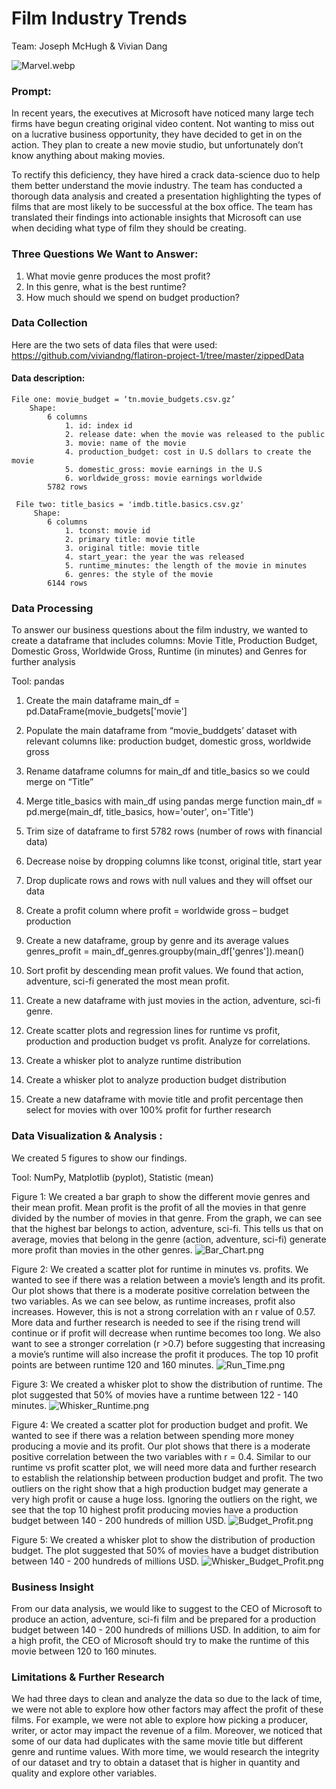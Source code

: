 # Film Industry Trends

Team: Joseph McHugh & Vivian Dang


![Marvel.webp](./zippedData/Marvel%20Image.webp)

### Prompt:
In recent years, the executives at Microsoft have noticed many large tech firms have begun creating original video content. Not wanting to miss out on a lucrative business opportunity, they have decided to get in on the action. They plan to create a new movie studio, but unfortunately don’t know anything about making movies. 

To rectify this deficiency, they have hired a crack data-science duo to help them better understand the movie industry. The team has conducted a thorough data analysis and created a presentation highlighting the types of films that are most likely to be successful at the box office. The team has translated their findings into actionable insights that Microsoft can use when deciding what type of film they should be creating. 


### Three Questions We Want to Answer:

1.	What movie genre produces the most profit?
2.	In this genre, what is the best runtime?
3.	How much should we spend on budget production?


### Data Collection

Here are the two sets of data files that were used: https://github.com/viviandng/flatiron-project-1/tree/master/zippedData


#### Data description:
    File one: movie_budget = ‘tn.movie_budgets.csv.gz’ 
        Shape:
            6 columns
                1. id: index id
                2. release date: when the movie was released to the public
                3. movie: name of the movie
                4. production_budget: cost in U.S dollars to create the movie 
                5. domestic_gross: movie earnings in the U.S
                6. worldwide_gross: movie earnings worldwide
            5782 rows
 
     File two: title_basics = 'imdb.title.basics.csv.gz'
         Shape:
            6 columns
                1. tconst: movie id
                2. primary title: movie title
                3. original title: movie title 
                4. start_year: the year the was released
                5. runtime_minutes: the length of the movie in minutes
                6. genres: the style of the movie
            6144 rows
 


### Data Processing
To answer our business questions about the film industry, we wanted to create a dataframe that includes columns: Movie Title, Production Budget, Domestic Gross, Worldwide Gross, Runtime (in minutes) and Genres for further analysis
 
Tool: pandas
1. Create the main dataframe
    main_df = pd.DataFrame(movie_budgets['movie']
 
2. Populate the main dataframe from “movie_buddgets’ dataset with relevant columns like: production budget, domestic gross, worldwide gross
 
3. Rename dataframe columns for main_df and title_basics so we could merge on “Title”
 
4. Merge title_basics with main_df using pandas merge function
    main_df = pd.merge(main_df, title_basics, how='outer', on='Title')
 
5. Trim size of dataframe to first 5782 rows (number of rows with financial data)
 
6. Decrease noise by dropping columns like tconst, original title, start year
 
7. Drop duplicate  rows and rows with null values and they will offset our data
 
8. Create a profit column where profit = worldwide gross – budget production

9. Create a new dataframe, group by genre and its average values
    genres_profit = main_df_genres.groupby(main_df['genres']).mean()

10. Sort profit by descending mean profit values. We found that action, adventure, sci-fi generated the most mean profit.

11. Create a new dataframe with just movies in the action, adventure, sci-fi genre. 

12. Create scatter plots and regression lines for runtime vs profit, production and production budget vs profit. Analyze for correlations.

13. Create a whisker plot to analyze runtime distribution

14. Create a whisker plot to analyze production budget distribution

15. Create a new dataframe with movie title and profit percentage then select for movies with over 100% profit for further research


### Data Visualization & Analysis : 
We created 5 figures to show our findings.
 
Tool: NumPy, Matplotlib (pyplot), Statistic (mean)

Figure 1: We created a bar graph to show the different movie genres and their mean profit. Mean profit is the profit of all the movies in that genre divided by the number of movies in that genre. From the graph, we can see that the highest bar belongs to action, adventure, sci-fi. This tells us that on average, movies that belong in the genre (action, adventure, sci-fi) generate more profit than movies in the other genres. 
![Bar_Chart.png](./zippedData/Bar_Chart.png)

Figure 2: We created a scatter plot for runtime in minutes vs. profits. We wanted to see if there was a relation between a movie’s length and its profit. Our plot shows that there is a moderate positive correlation between the two variables. As we can see below, as runtime increases, profit also increases. However, this is not a strong correlation with an r value of 0.57. More data and further research is needed to see if the rising trend will continue or if profit will decrease when runtime becomes too long. We also want to see a stronger correlation (r >0.7) before suggesting that increasing a movie’s runtime will also increase the profit it produces. The top 10 profit points are between runtime 120 and 160 minutes. 
![Run_Time.png](./zippedData/Runtime_vs_Profit.png)

Figure 3: We created a whisker plot to show the distribution of runtime. The plot suggested that 50% of movies have a runtime between 122 - 140 minutes. 
![Whisker_Runtime.png](./zippedData/Box_Whisker_Runtime.png)

Figure 4: We created a scatter plot for production budget and profit. We wanted to see if there was a relation between spending more money producing a movie and its profit. Our plot shows that there is a moderate positive correlation between the two variables with r = 0.4. Similar to our runtime vs profit scatter plot, we will need more data and further research to establish the relationship between production budget and profit. The two outliers on the right show that a high production budget may generate a very high profit or cause a huge loss. Ignoring the outliers on the right, we see that the top 10 highest profit producing movies have a production budget between 140 - 200 hundreds of million USD.
![Budget_Profit.png](./zippedData/Budget_vs_Profit.png)

Figure 5: We created a whisker plot to show the distribution of production budget. The plot suggested that 50% of movies have a budget distribution between 140 - 200 hundreds of millions USD. 
![Whisker_Budget_Profit.png](./zippedData/Box_Whisker.png)


### Business Insight
From our data analysis, we would like to suggest to the CEO of Microsoft to produce an action, adventure, sci-fi film and be prepared for a production budget between 140 - 200 hundreds of millions USD. In addition, to aim for a high profit, the CEO of Microsoft should try to make the runtime of this movie between 120 to 160 minutes. 


### Limitations & Further Research
We had three days to clean and analyze the data so due to the lack of time, we were not able to explore how other factors may affect the profit of these films. For example, we were not able to explore how picking a producer, writer, or actor may impact the revenue of a film. Moreover, we noticed that some of our data had duplicates with the same movie title but different genre and runtime values. With more time, we would research the integrity of our dataset and try to obtain a dataset that is higher in quantity and quality and explore other variables.

